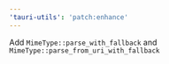 ```yaml
---
'tauri-utils': 'patch:enhance'
---
```


Add `MimeType::parse_with_fallback` and `MimeType::parse_from_uri_with_fallback`
